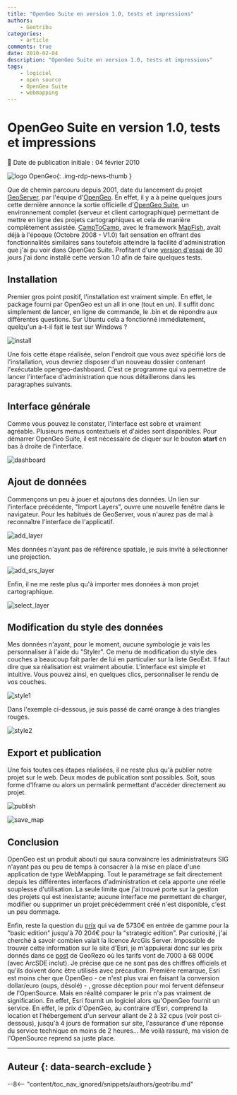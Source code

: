 ```yaml
---
title: "OpenGeo Suite en version 1.0, tests et impressions"
authors:
    - Geotribu
categories:
    - article
comments: true
date: 2010-02-04
description: "OpenGeo Suite en version 1.0, tests et impressions"
tags:
    - logiciel
    - open source
    - OpenGeo Suite
    - webmapping
---
```


# OpenGeo Suite en version 1.0, tests et impressions

:calendar: Date de publication initiale : 04 février 2010

![logo OpenGeo](https://cdn.geotribu.fr/img/logos-icones/logiciels_librairies/opengeosuite.png "logo OpenGeo"){: .img-rdp-news-thumb }

Que de chemin parcouru depuis 2001, date du lancement du projet [GeoServer](http://geoserver.org/display/GEOS/Welcome), par l'équipe d'[OpenGeo](http://opengeo.org). En effet, il y a à peine quelques jours cette dernière annonce la sortie officielle d'[OpenGeo Suite](http://opengeo.org/products/suite/), un environnement complet (serveur et client cartographique) permettant de mettre en ligne des projets cartographiques et cela de manière complètement assistée. [CampToCamp](http://www.camptocamp.com/fr), avec le framework [MapFish](http://www.mapfish.org/), avait déjà à l'époque (Octobre 2008 - V1.0) fait sensation en offrant des fonctionnalités similaires sans toutefois atteindre la facilité d'administration que j'ai pu voir dans OpenGeo Suite. Profitant d'une [version d'essai](http://opengeo.org/products/suite/register/) de 30 jours j'ai donc installé cette version 1.0 afin de faire quelques tests.

## Installation

Premier gros point positif, l'installation est vraiment simple. En effet, le package fourni par OpenGeo est un all in one (tout en un). Il suffit donc simplement de lancer, en ligne de commande, le .bin et de répondre aux différentes questions. Sur Ubuntu cela a fonctionné immédiatement, quelqu'un a-t-il fait le test sur Windows ?

![install](https://cdn.geotribu.fr/img/Blog/geoserver/opengeo/install.png "install")

Une fois cette étape réalisée, selon l'endroit que vous avez spécifié lors de l'installation, vous devriez disposer d'un nouveau dossier contenant l'exécutable opengeo-dashboard. C'est ce programme qui va permettre de lancer l'interface d'administration que nous détaillerons dans les paragraphes suivants.

## Interface générale

Comme vous pouvez le constater, l'interface est sobre et vraiment agréable. Plusieurs menus contextuels et d'aides sont disponibles. Pour démarrer OpenGeo Suite, il est nécessaire de cliquer sur le bouton **start** en bas à droite de l'interface.

![dashboard](https://cdn.geotribu.fr/img/Blog/geoserver/opengeo/dashboard.png "dashboard")

## Ajout de données

Commençons un peu à jouer et ajoutons des données. Un lien sur l'interface précédente, "Import Layers", ouvre une nouvelle fenêtre dans le navigateur. Pour les habitués de GeoServer, vous n'aurez pas de mal à reconnaître l'interface de l'applicatif.

![add_layer](https://cdn.geotribu.fr/img/Blog/geoserver/opengeo/add_layer.png "add_layer")

Mes données n'ayant pas de référence spatiale, je suis invité à sélectionner une projection.

![add_srs_layer](https://cdn.geotribu.fr/img/Blog/geoserver/opengeo/add_srs_layer.png "add_srs_layer")

Enfin, il ne me reste plus qu'à importer mes données à mon projet cartographique.

![select_layer](https://cdn.geotribu.fr/img/Blog/geoserver/opengeo/select_layer.png "select_layer")

## Modification du style des données

Mes données n'ayant, pour le moment, aucune symbologie je vais les personnaliser à l'aide du "Styler". Ce menu de modification du style des couches a beaucoup fait parler de lui en particulier sur la liste GeoExt. Il faut dire que sa réalisation est vraiment aboutie. L'interface est simple et intuitive. Vous pouvez ainsi, en quelques clics, personnaliser le rendu de vos couches.

![style1](https://cdn.geotribu.fr/img/Blog/geoserver/opengeo/style1.png "style1")

Dans l'exemple ci-dessous, je suis passé de carré orange à des triangles rouges.

![style2](https://cdn.geotribu.fr/img/Blog/geoserver/opengeo/style2.png "style2")

## Export et publication

Une fois toutes ces étapes réalisées, il ne reste plus qu'à publier notre projet sur le web. Deux modes de publication sont possibles. Soit, sous forme d'Iframe ou alors un permalink permettant d'accéder directement au projet.

![publish](https://cdn.geotribu.fr/img/Blog/geoserver/opengeo/publish.png "publish")

![save_map](https://cdn.geotribu.fr/img/Blog/geoserver/opengeo/save_map.png "save_map")

## Conclusion

OpenGeo est un produit abouti qui saura convaincre les administrateurs SIG n'ayant pas ou peu de temps à consacrer à la mise en place d'une application de type WebMapping. Tout le paramétrage se fait directement depuis les différentes interfaces d'administration et cela apporte une réelle souplesse d'utilisation. La seule limite que j'ai trouvé porte sur la gestion des projets qui est inexistante; aucune interface me permettant de charger, modifier ou supprimer un projet précédemment créé n'est disponible, c'est un peu dommage.

Enfin, reste la question du [prix](http://opengeo.org/products/suite/buy/#price) qui va de 5730€ en entrée de gamme pour la "basic edition" jusqu'à 70 204€ pour la "strategic edition". Par curiosité, j'ai cherché à savoir combien valait la licence ArcGis Server. Impossible de trouver cette information sur le site d'Esri, je m'appuierai donc sur les prix donnés dans ce [post](http://georezo.net/forum/viewtopic.php?pid=100845#p100845) de GeoRezo où les tarifs vont de 7000 à 68 000€ (avec ArcSDE inclut). Je précise que ce ne sont pas des chiffres officiels et qu'ils doivent donc être utilisés avec précaution. Première remarque, Esri est moins cher que OpenGeo - ce n'est plus vrai en faisant la conversion dollar/euro (oups, désolé) - , grosse déception pour moi fervent défenseur de l'OpenSource. Mais en réalité comparer le prix n'a pas vraiment de signification. En effet, Esri fournit un logiciel alors qu'OpenGeo fournit un service. En effet, le prix d'OpenGeo, au contraire d'Esri, comprend la location et l'hébergement d'un serveur allant de 2 à 32 cpus (voir post ci-dessous), jusqu'à 4 jours de formation sur site, l'assurance d'une réponse du service technique en moins de 2 heures... Me voilà rassuré, ma vision de l'OpenSource reprend sa juste place.

----

## Auteur {: data-search-exclude }

--8<-- "content/toc_nav_ignored/snippets/authors/geotribu.md"
